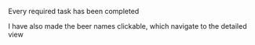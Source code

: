 Every required task has been completed

I have also made the beer names clickable, which navigate to the detailed view
